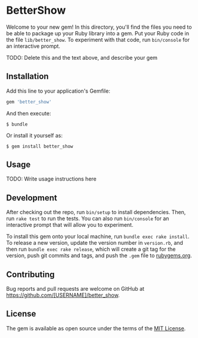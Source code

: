# BetterShow

Welcome to your new gem! In this directory, you'll find the files you need to be able to package up your Ruby library into a gem. Put your Ruby code in the file `lib/better_show`. To experiment with that code, run `bin/console` for an interactive prompt.

TODO: Delete this and the text above, and describe your gem

## Installation

Add this line to your application's Gemfile:

```ruby
gem 'better_show'
```

And then execute:

    $ bundle

Or install it yourself as:

    $ gem install better_show

## Usage

TODO: Write usage instructions here

## Development

After checking out the repo, run `bin/setup` to install dependencies. Then, run `rake test` to run the tests. You can also run `bin/console` for an interactive prompt that will allow you to experiment.

To install this gem onto your local machine, run `bundle exec rake install`. To release a new version, update the version number in `version.rb`, and then run `bundle exec rake release`, which will create a git tag for the version, push git commits and tags, and push the `.gem` file to [rubygems.org](https://rubygems.org).

## Contributing

Bug reports and pull requests are welcome on GitHub at https://github.com/[USERNAME]/better_show.


## License

The gem is available as open source under the terms of the [MIT License](http://opensource.org/licenses/MIT).

